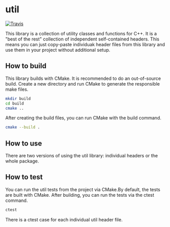 # util

[![Travis](https://travis-ci.com/sourcechris/util.svg?branch=master)](https://travis-ci.com/sourcechris/util)

This  library is a collection of utility classes and functions for C++. It is a "best of the rest" collection of 
independent self-contained headers. This means you can just copy-paste individuak header files from this library and use
them in your project without additional setup.

## How to build

This library builds with CMake. It is recommended to do an out-of-source build. Create a new directory and run CMake to 
generate the responsible make files.

```sh
mkdir build
cd build
cmake ..
```

After creating the build files, you can run CMake with the build command.

```sh
cmake --build .
```

## How to use

There are two versions of using the util library: individual headers or the whole package.

## How to test

You can run the util tests from the project via CMake.By default, the tests are built with CMake. After building, you 
can run the tests via the ctest command.

```sh
ctest
```

There is a ctest case for each individual util header file.